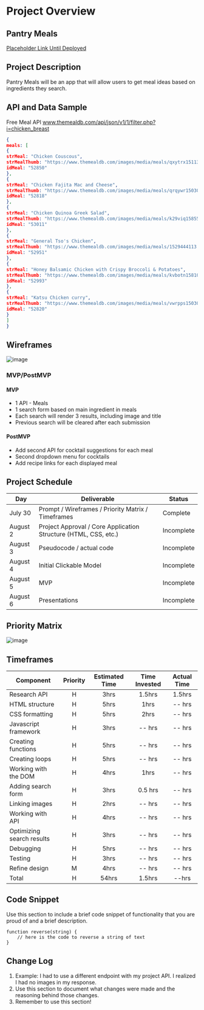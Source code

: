 # Project Overview

## Pantry Meals

[Placeholder Link Until Deployed ](https://git.generalassemb.ly/niaemani/css-responsive-design-lesson.com)

## Project Description

Pantry Meals will be an app that will allow users to get meal ideas based on ingredients they search.

## API and Data Sample

Free Meal API www.themealdb.com/api/json/v1/1/filter.php?i=chicken_breast

```json
{
meals: [
{
strMeal: "Chicken Couscous",
strMealThumb: "https://www.themealdb.com/images/media/meals/qxytrx1511304021.jpg",
idMeal: "52850"
},
{
strMeal: "Chicken Fajita Mac and Cheese",
strMealThumb: "https://www.themealdb.com/images/media/meals/qrqywr1503066605.jpg",
idMeal: "52818"
},
{
strMeal: "Chicken Quinoa Greek Salad",
strMealThumb: "https://www.themealdb.com/images/media/meals/k29viq1585565980.jpg",
idMeal: "53011"
},
{
strMeal: "General Tso's Chicken",
strMealThumb: "https://www.themealdb.com/images/media/meals/1529444113.jpg",
idMeal: "52951"
},
{
strMeal: "Honey Balsamic Chicken with Crispy Broccoli & Potatoes",
strMealThumb: "https://www.themealdb.com/images/media/meals/kvbotn1581012881.jpg",
idMeal: "52993"
},
{
strMeal: "Katsu Chicken curry",
strMealThumb: "https://www.themealdb.com/images/media/meals/vwrpps1503068729.jpg",
idMeal: "52820"
}
]
}
```

## Wireframes

![image](https://user-images.githubusercontent.com/83891591/127872378-fa58ac42-6daa-44c1-9d25-3f7b453648d4.png)


### MVP/PostMVP 

#### MVP 

- 1 API - Meals
- 1 search form based on main ingredient in meals
- Each search will render 3 results, including image and title
- Previous search will be cleared after each submission


#### PostMVP  

- Add second API for cocktail suggestions for each meal
- Second dropdown menu for cocktails
- Add recipe links for each displayed meal


## Project Schedule


|  Day | Deliverable | Status
|---|---| ---|
|July 30| Prompt / Wireframes / Priority Matrix / Timeframes | Complete
|August 2| Project Approval / Core Application Structure (HTML, CSS, etc.) | Incomplete
|August 3| Pseudocode / actual code | Incomplete
|August 4| Initial Clickable Model  | Incomplete
|August 5| MVP | Incomplete
|August 6| Presentations | Incomplete

## Priority Matrix

![image](https://user-images.githubusercontent.com/83891591/127861779-29d2611e-5cde-4b25-81bf-1bc9ce8e1e47.png)


## Timeframes

| Component | Priority | Estimated Time | Time Invested | Actual Time |
| --- | :---: |  :---: | :---: | :---: |
| Research API | H | 3hrs| 1.5hrs | 1.5hrs |
| HTML structure | H | 5hrs| 1hrs | -- hrs |
| CSS formatting | H | 5hrs| 2hrs | -- hrs |
| Javascript framework | H | 3hrs| -- hrs | -- hrs |
| Creating functions | H | 5hrs| -- hrs | -- hrs |
| Creating loops | H | 5hrs| -- hrs | -- hrs |
| Working with the DOM | H | 4hrs| 1hrs | -- hrs |
| Adding search form | H | 3hrs| 0.5 hrs | -- hrs |
| Linking images | H | 2hrs| -- hrs | -- hrs |
| Working with API | H | 4hrs| -- hrs | -- hrs |
| Optimizing search results | H | 3hrs| -- hrs | -- hrs |
| Debugging | H | 5hrs| -- hrs | -- hrs |
| Testing| H | 3hrs| -- hrs | -- hrs |
| Refine design | M | 4hrs| -- hrs | -- hrs |
| Total | H | 54hrs| 1.5hrs | --hrs |

## Code Snippet

Use this section to include a brief code snippet of functionality that you are proud of and a brief description.  

```
function reverse(string) {
	// here is the code to reverse a string of text
}
```

## Change Log
 1. Example: I had to use a different endpoint with my project API. I realized I had no images in my response.
 2. Use this section to document what changes were made and the reasoning behind those changes.
 3. Remember to use this section!
